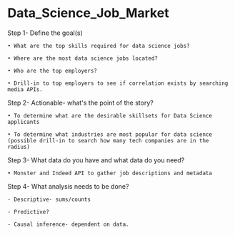 # Data_Science_Job_Market

Step 1- Define the goal(s)

    • What are the top skills required for data science jobs?

    • Where are the most data science jobs located?

    • Who are the top employers?

    • Drill-in to top employers to see if correlation exists by searching media APIs. 


Step 2- Actionable- what's the point of the story?

    • To determine what are the desirable skillsets for Data Science applicants

    • To determine what industries are most popular for data science (possible drill-in to search how many tech companies are in the radius)


Step 3- What data do you have and what data do you need?

    • Monster and Indeed API to gather job descriptions and metadata


Step 4- What analysis needs to be done?

    - Descriptive- sums/counts
    
    - Predictive?
    
    - Causal inference- dependent on data.

